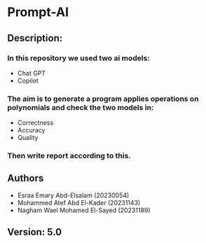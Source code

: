 # Prompt-AI


## Description:
### In this repository we used two ai models:
- Chat GPT
- Copilot

### The aim is to generate a program applies operations on polynomials and check the two models in:
- Correctness 
- Accuracy
- Quality

### Then write report according to this.


## Authors
- Esraa Emary Abd-Elsalam  (20230054)
- Mohammed Atef Abd El-Kader  (20231143)
- Nagham Wael Mohamed El-Sayed  (20231189)


## Version: 5.0
